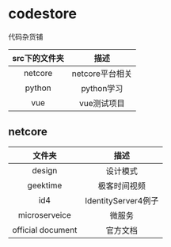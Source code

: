 # codestore
代码杂货铺

| src下的文件夹 |      描述       |
| :-----------: | :-------------: |
|    netcore    | netcore平台相关 |
|    python     |   python学习    |
|      vue      |   vue测试项目   |



## netcore

|      文件夹       |        描述         |
| :---------------: | :-----------------: |
|      design       |      设计模式       |
|     geektime      |    极客时间视频     |
|        id4        | IdentityServer4例子 |
|   microserveice   |       微服务        |
| official document |      官方文档       |

